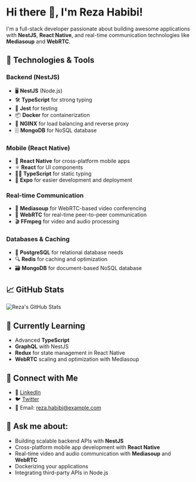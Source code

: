 # Hi there 👋, I'm Reza Habibi!

I'm a full-stack developer passionate about building awesome applications with **NestJS**, **React Native**, and real-time communication technologies like **Mediasoup** and **WebRTC**.

## 🔧 Technologies & Tools

### Backend (NestJS)
- 🖥️ **NestJS** (Node.js)
- 🛠️ **TypeScript** for strong typing
- 🧪 **Jest** for testing
- 📦 **Docker** for containerization
- 🚀 **NGINX** for load balancing and reverse proxy
- 🗄️ **MongoDB** for NoSQL database

### Mobile (React Native)
- 📱 **React Native** for cross-platform mobile apps
- ⚛️ **React** for UI components
- 🧑‍💻 **TypeScript** for static typing
- 📱 **Expo** for easier development and deployment

### Real-time Communication
- 🎥 **Mediasoup** for WebRTC-based video conferencing
- 📡 **WebRTC** for real-time peer-to-peer communication
- 🎬 **FFmpeg** for video and audio processing

### Databases & Caching
- 💾 **PostgreSQL** for relational database needs
- 🔍 **Redis** for caching and optimization
- 🗃️ **MongoDB** for document-based NoSQL database

## 📈 GitHub Stats

![Reza's GitHub Stats](https://github-readme-stats.vercel.app/api?username=RezaHabibi1001&show_icons=true&hide_title=true&count_private=true&hide=prs&theme=radical)

## 🌱 Currently Learning
- Advanced **TypeScript**
- **GraphQL** with NestJS
- **Redux** for state management in React Native
- **WebRTC** scaling and optimization with Mediasoup

## 🔗 Connect with Me
- 💼 [LinkedIn](https://www.linkedin.com/in/rezahabibi)
- 🐦 [Twitter](https://twitter.com/RezaHabibi1001)
- 📧 Email: [reza.habibi@example.com](mailto:rezahabibi.coder@example.com)

## 💬 Ask me about:
- Building scalable backend APIs with **NestJS**
- Cross-platform mobile app development with **React Native**
- Real-time video and audio communication with **Mediasoup** and **WebRTC**
- Dockerizing your applications
- Integrating third-party APIs in Node.js
